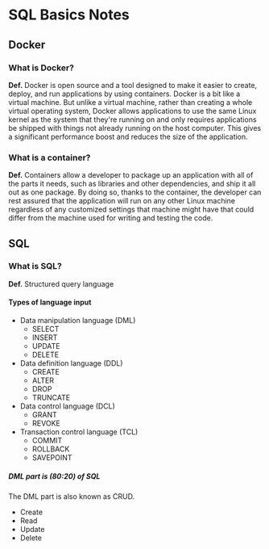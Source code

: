 # SQL Basics Notes
## Docker
### What is Docker?
**Def.** Docker is open source and a tool designed to make it easier to create, deploy, and run applications by using containers. Docker is a bit like a virtual machine. But unlike a virtual machine, rather than creating a whole virtual operating system, Docker allows applications to use the same Linux kernel as the system that they're running on and only requires applications be shipped with things not already running on the host computer. This gives a significant performance boost and reduces the size of the application.

### What is a container?
**Def.** Containers allow a developer to package up an application with all of the parts it needs, such as libraries and other dependencies, and ship it all out as one package. By doing so, thanks to the container, the developer can rest assured that the application will run on any other Linux machine regardless of any customized settings that machine might have that could differ from the machine used for writing and testing the code.

## SQL
### What is SQL?
**Def.** Structured query language

#### Types of language input
- Data manipulation language (DML)
  - SELECT
  - INSERT
  - UPDATE
  - DELETE
- Data definition language (DDL)
  - CREATE
  - ALTER
  - DROP
  - TRUNCATE
- Data control language (DCL)
  - GRANT
  - REVOKE
- Transaction control language (TCL)
  - COMMIT
  - ROLLBACK
  - SAVEPOINT

##### DML part is (80:20) of SQL
The DML part is also known as CRUD.
- Create
- Read
- Update
- Delete
